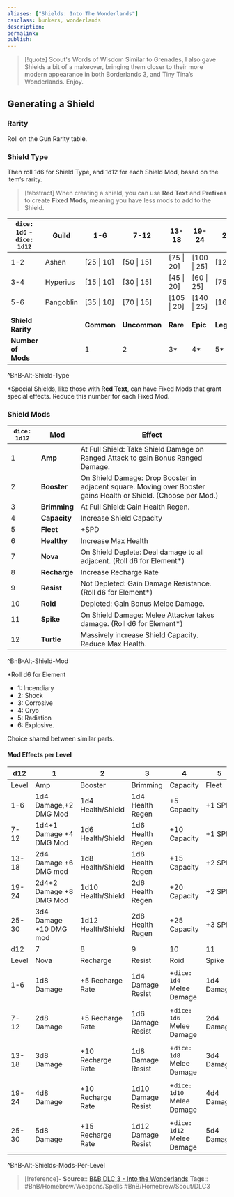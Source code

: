 ```yaml
---
aliases: ["Shields: Into The Wonderlands"]
cssclass: bunkers, wonderlands
description: 
permalink: 
publish: 
---
```


>[!quote] Scout's Words of Wisdom
> Similar to Grenades, I also gave Shields a bit of a makeover, bringing them closer to their more modern appearance in both Borderlands 3, and Tiny Tina’s Wonderlands. Enjoy.

## Generating a Shield

### Rarity

Roll on the Gun Rarity table.

### Shield Type

Then roll 1d6 for Shield Type, and 1d12 for each Shield Mod, based on the item’s rarity. 

 > [!abstract] When creating a shield, you can use **Red Text** and **Prefixes** to create **Fixed Mods**, meaning you have less mods to add to the Shield.

| `dice: 1d6` - `dice: 1d12` | **Guild** | 1-6 | 7-12 | 13-18 | 19-24 | 25-30 |
|---|---|---|---|---|---|---|
| 1-2 | Ashen | [25 \| 10] | [50 \| 15] | [75 \| 20] | [100 \| 25] | [125 \| 30] |
| 3-4 | Hyperius | [15 \| 10] | [30 \| 15] | [45 \| 20] | [60 \| 25] | [75 \| 30] |
| 5-6 | Pangoblin | [35 \| 10] | [70 \| 15] | [105 \| 20] | [140 \| 25] | [165 \| 30] |
|  |  |  |  |  |  |  |
| **Shield Rarity** |  | **Common** | **Uncommon** | **Rare** | **Epic** | **Legendary** |
| **Number of Mods** |  | 1 | 2 | 3* | 4* | 5* |
^BnB-Alt-Shield-Type

\*Special Shields, like those with **Red Text**, can have Fixed Mods that grant special effects. Reduce this number for each Fixed Mod.

### Shield Mods

| `dice: 1d12` | **Mod** | **Effect** |
|---|---|---|
| 1 | **Amp** | At Full Shield: Take Shield Damage on Ranged Attack to gain Bonus Ranged Damage. |
| 2 | **Booster** | On Shield Damage: Drop Booster in adjacent square. Moving over Booster gains Health or Shield. (Choose per Mod.) |
| 3 | **Brimming** | At Full Shield: Gain Health Regen. |
| 4 | **Capacity** | Increase Shield Capacity |
| 5 | **Fleet** | +SPD |
| 6 | **Healthy** | Increase Max Health |
| 7 | **Nova** | On Shield Deplete: Deal damage to all adjacent. (Roll d6 for Element*) |
| 8 | **Recharge** | Increase Recharge Rate |
| 9 | **Resist** | Not Depleted: Gain Damage Resistance. (Roll d6 for Element*) |
| 10 | **Roid** | Depleted: Gain Bonus Melee Damage. |
| 11 | **Spike** | On Shield Damage: Melee Attacker takes damage. (Roll d6 for Element*) |
| 12 | **Turtle** | Massively increase Shield Capacity. Reduce Max Health. |
^BnB-Alt-Shield-Mod

\*Roll d6 for Element
- 1: Incendiary
- 2: Shock
- 3: Corrosive
- 4: Cryo
- 5: Radiation
- 6: Explosive. 

Choice shared between similar parts.

#### Mod Effects per Level

| d12 | 1 | 2 | 3 | 4 | 5 | 6 |
|---|---|---|---|---|---|---|
| Level | Amp | Booster | Brimming | Capacity | Fleet | Healthy |
| 1-6 | 1d4 Damage,+2 DMG Mod | 1d4 Health/Shield | 1d4 Health Regen | +5 Capacity | +1 SPD | +5 Health |
| 7-12 | 1d4+1 Damage +4 DMG Mod | 1d6 Health/Shield | 1d6 Health Regen | +10 Capacity | +1 SPD | +10 Health |
| 13-18 | 2d4 Damage +6 DMG mod | 1d8 Health/Shield | 1d8 Health Regen | +15 Capacity | +2 SPD | +15 Health |
| 19-24 | 2d4+2 Damage +8 DMG Mod | 1d10 Health/Shield | 2d6 Health Regen | +20 Capacity | +2 SPD | +20 Health |
| 25-30 | 3d4 Damage +10 DMG mod | 1d12 Health/Shield | 2d8 Health Regen | +25 Capacity | +3 SPD | +25 Health |
| d12 | 7 | 8 | 9 | 10 | 11 | 12 |
| Level | Nova | Recharge | Resist | Roid | Spike | Turtle |
| 1-6 | 1d8  Damage | +5 Recharge Rate | 1d4 Damage Resist | +`dice: 1d4` Melee Damage | 1d4 Damage | +20 Capacity -5 Health |
| 7-12 | 2d8 Damage | +5 Recharge Rate | 1d6 Damage Resist | +`dice: 1d6` Melee Damage | 2d4 Damage | +30 Capacity -10 Health |
| 13-18 | 3d8 Damage | +10 Recharge Rate | 1d8 Damage Resist | +`dice: 1d8` Melee Damage | 3d4 Damage | +40 Capacity -15 Health |
| 19-24 | 4d8 Damage | +10 Recharge Rate | 1d10 Damage Resist | +`dice: 1d10` Melee Damage | 4d4 Damage | +50 Capacity -20 Health |
| 25-30 | 5d8 Damage | +15 Recharge Rate | 1d12 Damage Resist | +`dice: 1d12` Melee Damage | 5d4 Damage | +60 Capacity -25 Health |
^BnB-Alt-Shields-Mods-Per-Level

> [!reference]-
> **Source**:: [B&B DLC 3 - Into the Wonderlands](https://docs.google.com/document/d/1MLOgrWwcLNTnP9PuXrKiLImy7SUh4hXO8arVUAlmdp0/edit)
> **Tags**:: #BnB/Homebrew/Weapons/Spells #BnB/Homebrew/Scout/DLC3 
